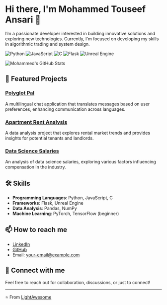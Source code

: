 <!-- Your name -->
# Hi there, I'm Mohammed Touseef Ansari 👋

<!-- Brief introduction -->
I’m a passionate developer interested in building innovative solutions and exploring new technologies. Currently, I'm focused on developing my skills in algorithmic trading and system design.

<!-- Badges -->
![Python](https://img.shields.io/badge/Python-3776AB?style=flat&logo=python&logoColor=white)
![JavaScript](https://img.shields.io/badge/JavaScript-F7DF1E?style=flat&logo=javascript&logoColor=black)
![C](https://img.shields.io/badge/C-A8B400?style=flat&logo=c&logoColor=white)
![Flask](https://img.shields.io/badge/Flask-000000?style=flat&logo=flask&logoColor=white)
![Unreal Engine](https://img.shields.io/badge/Unreal%20Engine-0E1128?style=flat&logo=unrealengine&logoColor=white)

<!-- GitHub Stats -->
![Mohammed's GitHub Stats](https://github-readme-stats.vercel.app/api?username=LightAwesome&show_icons=true&theme=radical)

<!-- Featured Projects -->
## 🌟 Featured Projects

### [Polyglot Pal](https://github.com/LightAwesome/PolyglotPal)
A multilingual chat application that translates messages based on user preferences, enhancing communication across languages.

### [Apartment Rent Analysis](https://github.com/LightAwesome/ApartmentRentAnalysis)
A data analysis project that explores rental market trends and provides insights for potential tenants and landlords.

### [Data Science Salaries](https://github.com/LightAwesome/DataScienceSalaries)
An analysis of data science salaries, exploring various factors influencing compensation in the industry.

<!-- Skills -->
## 🛠️ Skills
- **Programming Languages**: Python, JavaScript, C
- **Frameworks**: Flask, Unreal Engine
- **Data Analysis**: Pandas, NumPy
- **Machine Learning**: PyTorch, TensorFlow (beginner)

<!-- Contact Information -->
## 📫 How to reach me
- [LinkedIn](https://www.linkedin.com/in/mohammed-touseef-ba09361b9/)
- [GitHub](https://github.com/LightAwesome)
- Email: [your-email@example.com](mailto:your-email@example.com)

<!-- Connect with me -->
## 🔗 Connect with me
Feel free to reach out for collaboration, discussions, or just to connect!

<!-- Footer -->
---
⭐️ From [LightAwesome](https://github.com/LightAwesome)
